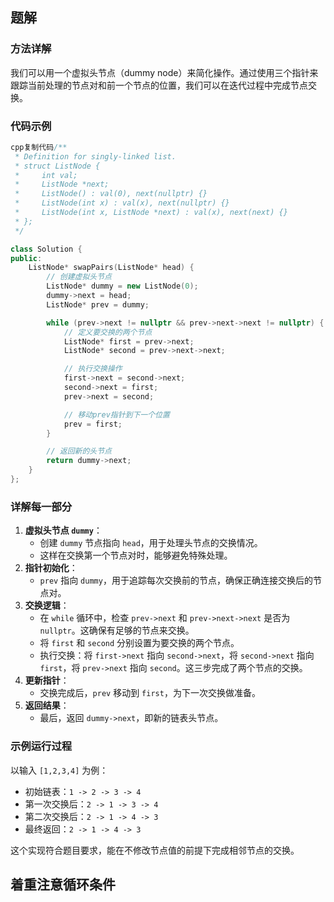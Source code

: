 ## 题解

### 方法详解

我们可以用一个虚拟头节点（dummy node）来简化操作。通过使用三个指针来跟踪当前处理的节点对和前一个节点的位置，我们可以在迭代过程中完成节点交换。

### 代码示例

```cpp
cpp复制代码/**
 * Definition for singly-linked list.
 * struct ListNode {
 *     int val;
 *     ListNode *next;
 *     ListNode() : val(0), next(nullptr) {}
 *     ListNode(int x) : val(x), next(nullptr) {}
 *     ListNode(int x, ListNode *next) : val(x), next(next) {}
 * };
 */

class Solution {
public:
    ListNode* swapPairs(ListNode* head) {
        // 创建虚拟头节点
        ListNode* dummy = new ListNode(0);
        dummy->next = head;
        ListNode* prev = dummy;

        while (prev->next != nullptr && prev->next->next != nullptr) {
            // 定义要交换的两个节点
            ListNode* first = prev->next;
            ListNode* second = prev->next->next;

            // 执行交换操作
            first->next = second->next;
            second->next = first;
            prev->next = second;

            // 移动prev指针到下一个位置
            prev = first;
        }

        // 返回新的头节点
        return dummy->next;
    }
};
```

### 详解每一部分

1. **虚拟头节点 `dummy`**：
   - 创建 `dummy` 节点指向 `head`，用于处理头节点的交换情况。
   - 这样在交换第一个节点对时，能够避免特殊处理。
2. **指针初始化**：
   - `prev` 指向 `dummy`，用于追踪每次交换前的节点，确保正确连接交换后的节点对。
3. **交换逻辑**：
   - 在 `while` 循环中，检查 `prev->next` 和 `prev->next->next` 是否为 `nullptr`。这确保有足够的节点来交换。
   - 将 `first` 和 `second` 分别设置为要交换的两个节点。
   - 执行交换：将 `first->next` 指向 `second->next`，将 `second->next` 指向 `first`，将 `prev->next` 指向 `second`。这三步完成了两个节点的交换。
4. **更新指针**：
   - 交换完成后，`prev` 移动到 `first`，为下一次交换做准备。
5. **返回结果**：
   - 最后，返回 `dummy->next`，即新的链表头节点。

### 示例运行过程

以输入 `[1,2,3,4]` 为例：

- 初始链表：`1 -> 2 -> 3 -> 4`
- 第一次交换后：`2 -> 1 -> 3 -> 4`
- 第二次交换后：`2 -> 1 -> 4 -> 3`
- 最终返回：`2 -> 1 -> 4 -> 3`

这个实现符合题目要求，能在不修改节点值的前提下完成相邻节点的交换。

## 着重注意循环条件